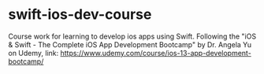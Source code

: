# swift-ios-dev-course
Course work for learning to develop ios apps using Swift. Following the "iOS &amp; Swift - The Complete iOS App Development Bootcamp" by Dr. Angela Yu on Udemy, link: https://www.udemy.com/course/ios-13-app-development-bootcamp/
